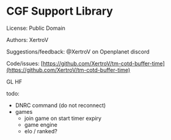 # CGF Support Library

License: Public Domain

Authors: XertroV

Suggestions/feedback: @XertroV on Openplanet discord

Code/issues: [https://github.com/XertroV/tm-cotd-buffer-time](https://github.com/XertroV/tm-cotd-buffer-time)

GL HF


todo:

- DNRC command (do not reconnect)
- games
  - join game on start timer expiry
  - game engine
  - elo / ranked?
